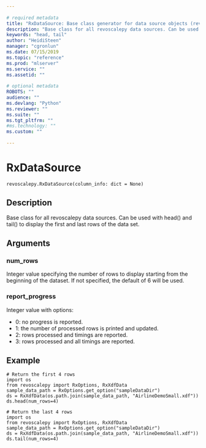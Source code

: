 ```yaml
--- 
 
# required metadata 
title: "RxDataSource: Base class generator for data source objects (revoscalepy)" 
description: "Base class for all revoscalepy data sources. Can be used with head() and tail() to display the first and last rows of the data set." 
keywords: "head, tail" 
author: "HeidiSteen" 
manager: "cgronlun" 
ms.date: 07/15/2019
ms.topic: "reference" 
ms.prod: "mlserver" 
ms.service: "" 
ms.assetid: "" 
 
# optional metadata 
ROBOTS: "" 
audience: "" 
ms.devlang: "Python" 
ms.reviewer: "" 
ms.suite: "" 
ms.tgt_pltfrm: "" 
#ms.technology: "" 
ms.custom: "" 
 
---
```


# RxDataSource


 



```
revoscalepy.RxDataSource(column_info: dict = None)
```





## Description

Base class for all revoscalepy data sources. Can be used with head()
and tail() to display the first and last rows of the data set.


## Arguments


### num_rows

Integer value specifying the number of rows to display starting from the beginning of the dataset.
If not specified, the default of 6 will be used.


### report_progress

Integer value with options:
* 0: no progress is reported.
* 1: the number of processed rows is printed and updated.
* 2: rows processed and timings are reported.
* 3: rows processed and all timings are reported.


## Example



```
# Return the first 4 rows
import os
from revoscalepy import RxOptions, RxXdfData
sample_data_path = RxOptions.get_option("sampleDataDir")
ds = RxXdfData(os.path.join(sample_data_path, "AirlineDemoSmall.xdf"))
ds.head(num_rows=4)

# Return the last 4 rows
import os
from revoscalepy import RxOptions, RxXdfData
sample_data_path = RxOptions.get_option("sampleDataDir")
ds = RxXdfData(os.path.join(sample_data_path, "AirlineDemoSmall.xdf"))
ds.tail(num_rows=4)
```

